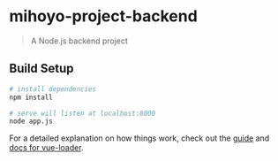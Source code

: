 # mihoyo-project-backend

> A Node.js backend project

## Build Setup

``` bash
# install dependencies
npm install

# serve will listen at localhost:8000
node app.js
```

For a detailed explanation on how things work, check out the [guide](http://vuejs-templates.github.io/webpack/) and [docs for vue-loader](http://vuejs.github.io/vue-loader).
